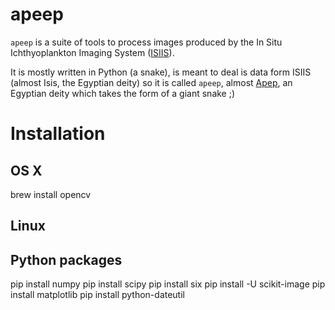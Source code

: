 
# apeep

`apeep` is a suite of tools to process images produced by the In Situ Ichthyoplankton Imaging System ([ISIIS](http://yyy.rsmas.miami.edu/groups/larval-fish/isiis.html)).

It is mostly written in Python (a snake), is meant to deal is data form ISIIS (almost Isis, the Egyptian deity) so it is called `apeep`, almost [Apep](http://en.wikipedia.org/wiki/Apep), an Egyptian deity which takes the form of a giant snake ;)


# Installation

## OS X

brew install opencv

## Linux

## Python packages

pip install numpy
pip install scipy
pip install six
pip install -U scikit-image
pip install matplotlib
pip install python-dateutil
